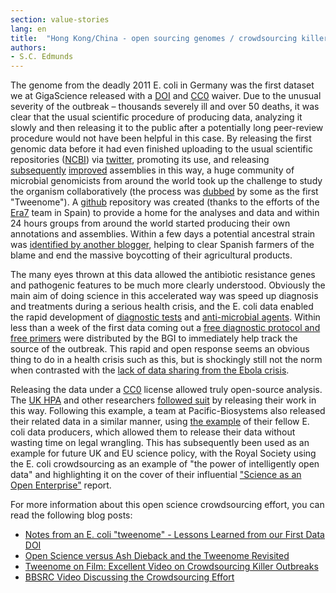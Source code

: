 ```yaml
---
section: value-stories
lang: en
title:  "Hong Kong/China - open sourcing genomes / crowdsourcing killer outbreaks"
authors:
- S.C. Edmunds
---
```

The genome from the deadly 2011 E. coli in Germany was the first dataset we at GigaScience released with a [DOI](http://en.wikipedia.org/wiki/Digital_object_identifier) and [CC0](http://en.wikipedia.org/wiki/CC0#Public_domain_tools) waiver.  Due to the unusual severity of the outbreak – thousands severely ill and over 50 deaths, it was clear that the usual scientific procedure of producing data, analyzing it slowly and then releasing it to the public after a potentially long peer-review procedure would not have been helpful in this case. By releasing the first genomic data before it had even finished uploading to the usual scientific repositories ([NCBI](http://www.ncbi.nlm.nih.gov/sites/entrez?cmd=Link&LinkName=bioproject_sra&from_uid=67657)) via [twitter](http://sciblogs.co.nz/infectious-thoughts/2011/06/09/an-outbreak-of-crowdsourcing/), promoting its use, and releasing [subsequently](http://www.genomics.cn/en/news/show_news?nid=98856) [improved](http://www.genomics.cn/en/news/show_news?nid=98867) assemblies in this way, a huge community of microbial genomicists from around the world took up the challenge to study the organism collaboratively (the process was  [dubbed](http://twitter.com/#%21/pathogenomenick/status/78768010382422016) by some as the first "Tweenome"). A [github](https://github.com/ehec-outbreak-crowdsourced/BGI-data-analysis/wiki) repository was created (thanks to the efforts of the [Era7](http://www.era7bioinformatics.com/en/index.html) team in Spain) to provide a home for the analyses and data and within 24 hours groups from around the world started producing their own annotations and assemblies. Within a few days a potential ancestral strain was [identified by another blogger](http://scienceblogs.com/mikethemadbiologist/2011/06/i_dont_think_the_german_e_coli.php), helping to clear Spanish farmers of the blame and end the massive boycotting of their agricultural products. 

The many eyes thrown at this data allowed the antibiotic resistance genes and pathogenic features to be much more clearly understood. Obviously the main aim of doing science in this accelerated way was speed up diagnosis and treatments during a serious health crisis, and the E. coli data enabled the rapid development of [diagnostic tests](http://www.plosone.org/article/info%3Adoi%2F10.1371%2Fjournal.pone.0034498) and [anti-microbial agents](http://www.plosone.org/article/info%3Adoi%2F10.1371%2Fjournal.pone.0033637). Within less than a week of the first data coming out a [free diagnostic protocol and free primers](http://www.genomics.cn/en/news/show_news?nid=98968) were distributed by the BGI to immediately help track the source of the outbreak. This rapid and open response seems an obvious thing to do in a health crisis such as this, but is shockingly still not the norm when contrasted with the [lack of data sharing from the Ebola crisis](http://www.nature.com/news/data-sharing-make-outbreak-research-open-access-1.16966).

Releasing the data under a [CC0](http://en.wikipedia.org/wiki/CC0#Public_domain_tools) license allowed truly open-source analysis. The [UK HPA](http://www.hpa-bioinformatics.org.uk/lgp/genomes) and other researchers [followed suit](http://bacpathgenomics.wordpress.com/2011/06/13/e-coli-data-released-under-creative-commons-0-license/) by releasing their work in this way. Following this example, a team at Pacific-Biosystems also released their related data in a similar manner, using [the example](http://www.nature.com/news/open-data-project-aims-to-ease-the-way-for-genomic-research-1.10507) of their fellow E. coli data producers, which allowed them to release their data without wasting time on legal wrangling. This has subsequently been used as an example for future UK and EU science policy, with the Royal Society using the E. coli crowdsourcing as an example of "the power of intelligently open data" and highlighting it on the cover of their influential ["Science as an Open Enterprise"](http://royalsociety.org/policy/projects/science-public-enterprise/report/) report. 

For more information about this open science crowdsourcing effort, you can read the following blog posts: 
* [Notes from an E. coli "tweenome" - Lessons Learned from our First Data DOI](http://blogs.biomedcentral.com/gigablog/2011/08/03/notes-from-an-e-coli-tweenome-lessons-learned-from-our-first-data-doi/)
* [Open Science versus Ash Dieback and the Tweenome Revisited](http://blogs.biomedcentral.com/gigablog/2013/02/13/open-science-versus-ash-dieback-and-the-tweenome-revisited/) 
* [Tweenome on Film: Excellent Video on Crowdsourcing Killer Outbreaks](http://blogs.biomedcentral.com/gigablog/2013/02/21/tweenome-on-film-excellent-video-on-crowdsourcing-killer-outbreaks/) 
* [BBSRC Video Discussing the Crowdsourcing Effort](http://www.bbsrc.ac.uk/news/food-security/2013/130218-f-crowdsourcing-killer-outbreaks/)
